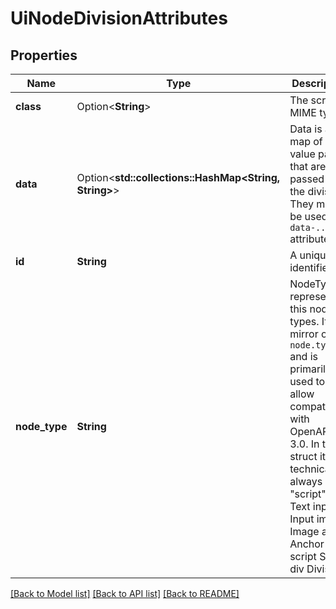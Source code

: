 # UiNodeDivisionAttributes

## Properties

Name | Type | Description | Notes
------------ | ------------- | ------------- | -------------
**class** | Option<**String**> | The script MIME type | [optional]
**data** | Option<**std::collections::HashMap<String, String>**> | Data is a map of key-value pairs that are passed to the division.  They may be used for `data-...` attributes. | [optional]
**id** | **String** | A unique identifier | 
**node_type** | **String** | NodeType represents this node's types. It is a mirror of `node.type` and is primarily used to allow compatibility with OpenAPI 3.0. In this struct it technically always is \"script\". text Text input Input img Image a Anchor script Script div Division | 

[[Back to Model list]](../README.md#documentation-for-models) [[Back to API list]](../README.md#documentation-for-api-endpoints) [[Back to README]](../README.md)



